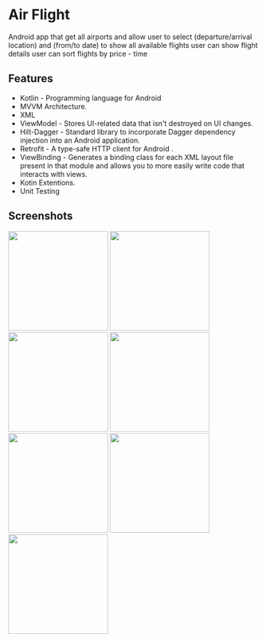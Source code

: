
# Air Flight

Android app that get all airports and allow user to select (departure/arrival location) and (from/to date) to show all available flights 
user can show flight details 
user can sort flights by price - time 


## Features

- Kotlin - Programming language for Android
- MVVM Architecture.
- XML
- ViewModel - Stores UI-related data that isn't destroyed on UI changes.
- Hilt-Dagger - Standard library to incorporate Dagger dependency injection into an Android application.
- Retrofit - A type-safe HTTP client for Android .
- ViewBinding - Generates a binding class for each XML layout file present in that module and allows you to more easily write code that interacts with views.
- Kotin Extentions.
- Unit Testing


## Screenshots
<p float="left">
<img src="https://i.ibb.co/wJMnwB1/Whats-App-Image-2024-03-06-at-13-09-48-2.jpg" width="200">
<img src="https://i.ibb.co/1ff2qQb/Whats-App-Image-2024-03-06-at-13-09-48-1.jpg" width="200">
<img src="https://i.ibb.co/VH79VsN/Whats-App-Image-2024-03-06-at-13-09-48.jpg" width="200">
<img src="https://i.ibb.co/23hNVSD/Whats-App-Image-2024-03-06-at-13-09-47-2.jpg" width="200">
<img src="https://i.ibb.co/9rTyL9C/Whats-App-Image-2024-03-06-at-13-09-47-1.jpg" width="200">
<img src="https://i.ibb.co/6mnzCcF/Whats-App-Image-2024-03-06-at-13-47-51.jpg" width="200">
<img src="https://i.ibb.co/Kr4Dd1g/Whats-App-Image-2024-03-06-at-13-09-47.jpg" width="200">
</p>
